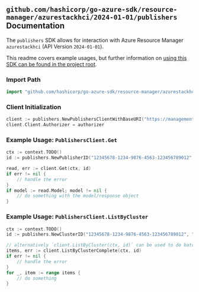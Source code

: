 
## `github.com/hashicorp/go-azure-sdk/resource-manager/azurestackhci/2024-01-01/publishers` Documentation

The `publishers` SDK allows for interaction with Azure Resource Manager `azurestackhci` (API Version `2024-01-01`).

This readme covers example usages, but further information on [using this SDK can be found in the project root](https://github.com/hashicorp/go-azure-sdk/tree/main/docs).

### Import Path

```go
import "github.com/hashicorp/go-azure-sdk/resource-manager/azurestackhci/2024-01-01/publishers"
```


### Client Initialization

```go
client := publishers.NewPublishersClientWithBaseURI("https://management.azure.com")
client.Client.Authorizer = authorizer
```


### Example Usage: `PublishersClient.Get`

```go
ctx := context.TODO()
id := publishers.NewPublisherID("12345678-1234-9876-4563-123456789012", "example-resource-group", "clusterValue", "publisherValue")

read, err := client.Get(ctx, id)
if err != nil {
	// handle the error
}
if model := read.Model; model != nil {
	// do something with the model/response object
}
```


### Example Usage: `PublishersClient.ListByCluster`

```go
ctx := context.TODO()
id := publishers.NewClusterID("12345678-1234-9876-4563-123456789012", "example-resource-group", "clusterValue")

// alternatively `client.ListByCluster(ctx, id)` can be used to do batched pagination
items, err := client.ListByClusterComplete(ctx, id)
if err != nil {
	// handle the error
}
for _, item := range items {
	// do something
}
```
